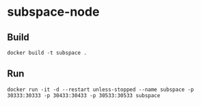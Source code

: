 # subspace-node

## Build
    docker build -t subspace .
## Run
    docker run -it -d --restart unless-stopped --name subspace -p 30333:30333 -p 30433:30433 -p 30533:30533 subspace
